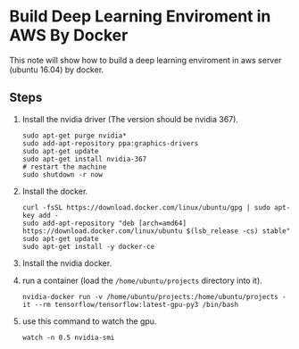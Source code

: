 # Build Deep Learning Enviroment in AWS By Docker 
This note will show how to build a deep learning enviroment in aws server (ubuntu 16.04) by docker.

## Steps
1. Install the nvidia driver (The version should be nvidia 367).
    ```
    sudo apt-get purge nvidia*
    sudo add-apt-repository ppa:graphics-drivers
    sudo apt-get update
    sudo apt-get install nvidia-367
    # restart the machine
    sudo shutdown -r now
    ```
2. Install the docker.
    ```
    curl -fsSL https://download.docker.com/linux/ubuntu/gpg | sudo apt-key add -
    sudo add-apt-repository "deb [arch=amd64] https://download.docker.com/linux/ubuntu $(lsb_release -cs) stable"
    sudo apt-get update
    sudo apt-get install -y docker-ce
    ```
3. Install the nvidia docker.

4. run a container (load the `/home/ubuntu/projects` directory into it).
    ```
    nvidia-docker run -v /home/ubuntu/projects:/home/ubuntu/projects -it --rm tensorflow/tensorflow:latest-gpu-py3 /bin/bash
    ```
5. use this command to watch the gpu.
    ```
    watch -n 0.5 nvidia-smi
    ```
